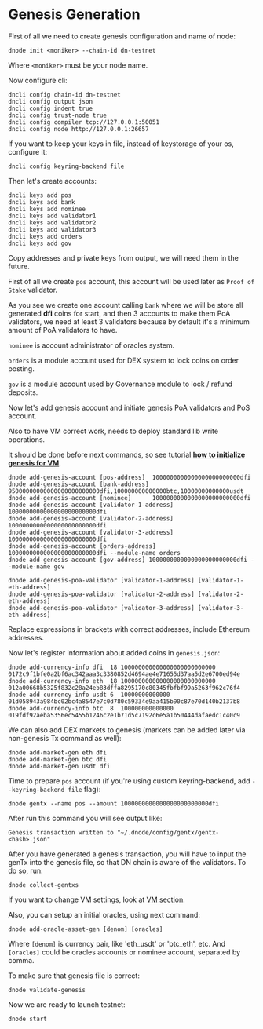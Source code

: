 # Genesis Generation

First of all we need to create genesis configuration and name of node:

    dnode init <moniker> --chain-id dn-testnet

Where `<moniker>` must be your node name.

Now configure cli:

    dncli config chain-id dn-testnet
    dncli config output json
    dncli config indent true
    dncli config trust-node true
    dncli config compiler tcp://127.0.0.1:50051
    dncli config node http://127.0.0.1:26657

If you want to keep your keys in file, instead of keystorage of your os, configure it:

    dncli config keyring-backend file

Then let's create accounts:

    dncli keys add pos
    dncli keys add bank
    dncli keys add nominee
    dncli keys add validator1
    dncli keys add validator2
    dncli keys add validator3
    dncli keys add orders
    dncli keys add gov

Copy addresses and private keys from output, we will need them in the future.

First of all we create `pos` account, this account will be used later as `Proof of Stake` validator.

As you see we create one account calling `bank` where we will be store all generated **dfi** coins for start,
and then 3 accounts to make them PoA validators, we need at least 3 validators because by default it's a minimum amount of PoA validators to have.

`nominee` is account administrator of oracles system.

`orders` is a module account used for DEX system to lock coins on order posting.

`gov` is a module account used by Governance module to lock / refund deposits.

Now let's add genesis account and initiate genesis PoA validators and PoS account.

Also to have VM correct work, needs to deploy standard lib write operations.

It should be done before next commands, so see tutorial **[how to initialize genesis for VM](/docs/vm.md#genesis-compilation)**.

    dnode add-genesis-account [pos-address]  1000000000000000000000000dfi
    dnode add-genesis-account [bank-address] 95000000000000000000000000dfi,100000000000000btc,10000000000000usdt
    dnode add-genesis-account [nominee]      1000000000000000000000000dfi
    dnode add-genesis-account [validator-1-address] 1000000000000000000000000dfi
    dnode add-genesis-account [validator-2-address] 1000000000000000000000000dfi
    dnode add-genesis-account [validator-3-address] 1000000000000000000000000dfi
    dnode add-genesis-account [orders-address] 1000000000000000000000000dfi --module-name orders
    dnode add-genesis-account [gov-address] 1000000000000000000000000dfi --module-name gov

    dnode add-genesis-poa-validator [validator-1-address] [validator-1-eth-address]
    dnode add-genesis-poa-validator [validator-2-address] [validator-2-eth-address]
    dnode add-genesis-poa-validator [validator-3-address] [validator-3-eth-address]

Replace expressions in brackets with correct addresses, include Ethereum addresses.

Now let's register information about added coins in `genesis.json`:

    dnode add-currency-info dfi  18 100000000000000000000000000 0172c9f1bfe0a2bf6ac342aaa3c3380852d4694ae4e71655d37aa5d2e6700ed94e
    dnode add-currency-info eth  18 100000000000000000000000000 012a00668b5325f832c28a24eb83dffa8295170c80345fbfbf99a5263f962c76f4
    dnode add-currency-info usdt 6  10000000000000 01d058943a984bc02bc4a8547e7c0d780c59334e9aa415b90c87e70d140b2137b8
    dnode add-currency-info btc  8  100000000000000 019fdf92aeba5356ec5455b1246c2e1b71d5c7192c6e5a1b50444dafaedc1c40c9

We can also add DEX markets to genesis (markets can be added later via non-genesis Tx command as well):

    dnode add-market-gen eth dfi
    dnode add-market-gen btc dfi
    dnode add-market-gen usdt dfi

Time to prepare `pos` account (if you're using custom keyring-backend, add `--keyring-backend file` flag):

    dnode gentx --name pos --amount 1000000000000000000000000dfi

After run this command you will see output like:

    Genesis transaction written to "~/.dnode/config/gentx/gentx-<hash>.json"

After you have generated a genesis transaction, you will have to input the genTx into the genesis file, so that DN chain is aware of the validators. To do so, run:

    dnode collect-gentxs

If you want to change VM settings, look at [VM section](#configuration).

Also, you can setup an initial oracles, using next command:

    dnode add-oracle-asset-gen [denom] [oracles]

Where `[denom]` is currency pair, like 'eth_usdt' or 'btc_eth', etc.
And `[oracles]` could be oracles accounts or nominee account, separated by comma.

To make sure that genesis file is correct:

    dnode validate-genesis

Now we are ready to launch testnet:

    dnode start

